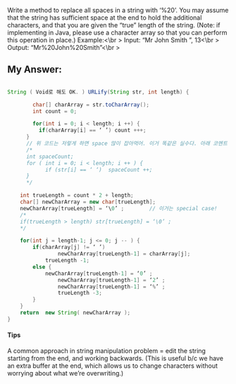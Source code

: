 Write a method to replace all spaces in a string with ‘%20’. You may assume that the string has sufficient space at the end to hold the additional characters, and that you are given the “true” length of the string. (Note: if implementing in Java, please use a character array so that you can perform this operation in place.)
Example:<\br >
Input: 		“Mr John Smith     ”,  13<\br >
Output: 	“Mr%20John%20Smith”<\br >

## My Answer:
```java

String ( Void로 해도 OK. ) URLify(String str, int length) {

	    char[] charArray = str.toCharArray();
	    int count = 0;

	    for(int i = 0; i < length; i ++) {
          if(charArray[i] == ‘ ’) count +++;
      }
      // 위 코드는 저렇게 하면 space 많이 잡아먹어. 이거 똑같은 실수다. 아래 코멘트 코드로.
      /* 
      int spaceCount;
      for ( int i = 0; i < length; i ++ ) {
      		if (str[i] == ‘ ‘)  spaceCount ++;
      }
      */

	int trueLength = count * 2 + length;
	char[] newCharArray = new char[trueLength];
	newCharArray[trueLength] = ‘\0’ ;        // 이거는 special case!
	/*
	if(trueLength > length) str[trueLength] = ‘\0’ ;
	*/

	for(int j = length-1; j <= 0; j -- ) {
		if(charArray[j] != ‘ ’)
    			newCharArray[trueLength-1] = charArray[j];
   			trueLength -1;
 		else {
	  		newCharArray[trueLength-1] = ‘0’ ;
    			newCharArray[trueLength-1] = ‘2’ ;
    			newCharArray[trueLength-1] = ‘%’ ;
    			trueLength -3;
   		}
	}
	return  new String( newCharArray );
}

```


#### Tips

A common approach in string manipulation problem = edit the string starting from the end, and working backwards. (This is useful b/c we have an extra buffer at the end, which allows us to change characters without worrying about what we’re overwriting.)


